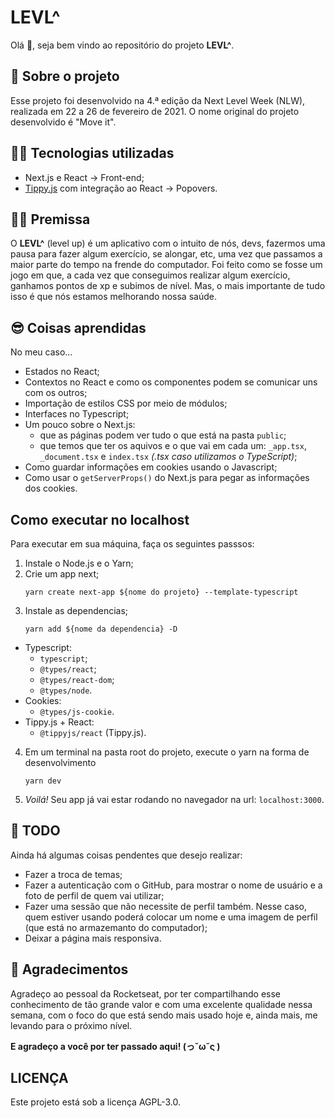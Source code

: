 # LEVL^

Olá 👋, seja bem vindo ao repositório do projeto **LEVL^**.

## 🤔 Sobre o projeto

Esse projeto foi desenvolvido na 4.ª edição da Next Level Week (NLW), realizada em 22 a 26 de fevereiro de 2021. O nome original do projeto desenvolvido é "Move it".

## 👨‍💻 Tecnologias utilizadas

- Next.js e React -> Front-end;
- [Tippy.js](https://github.com/atomiks/tippyjs-react) com integração ao React -> Popovers.

## 🤸‍♂️ Premissa

O **LEVL^** (level up) é um aplicativo com o intuito de nós, devs, fazermos uma pausa para fazer algum exercício, se alongar, etc, uma vez que passamos a maior parte do tempo na frende do computador. Foi feito como se fosse um jogo em que, a cada vez que conseguimos realizar algum exercício, ganhamos pontos de xp e subimos de nível. Mas, o mais importante de tudo isso é que nós estamos melhorando nossa saúde.

<!-- ### 👀 Imagens do app

![]()

![]()

![]() -->


## 😎 Coisas aprendidas

No meu caso...
- Estados no React;
- Contextos no React e como os componentes podem se comunicar uns com os outros;
- Importação de estilos CSS por meio de módulos;
- Interfaces no Typescript;
- Um pouco sobre o Next.js:
  - que as páginas podem ver tudo o que está na pasta ```public```;
  - que temos que ter os aquivos e o que vai em cada um: ```_app.tsx```, ```_document.tsx``` e ```index.tsx``` *(.tsx caso utilizamos o TypeScript)*;
- Como guardar informações em cookies usando o Javascript;
- Como usar o ```getServerProps()``` do Next.js para pegar as informações dos cookies.

## Como executar no localhost

Para executar em sua máquina, faça os seguintes passsos:
1. Instale o Node.js e o Yarn;
2. Crie um app next;
    ```
    yarn create next-app ${nome do projeto} --template-typescript
    ```
3. Instale as dependencias; 
    ```
    yarn add ${nome da dependencia} -D
    ```
  - Typescript:
    - ```typescript```;
    - ```@types/react```;
    - ```@types/react-dom```;
    - ```@types/node```.
  - Cookies:
    - ```@types/js-cookie```.
  - Tippy.js + React:
    - ```@tippyjs/react``` (Tippy.js).
4. Em um terminal na pasta root do projeto, execute o yarn na forma de desenvolvimento 
   ```
   yarn dev
   ```
5. *Voilá!* Seu app já vai estar rodando no navegador na url: ```localhost:3000```.

## 📝 TODO

Ainda há algumas coisas pendentes que desejo realizar:
- Fazer a troca de temas;
- Fazer a autenticação com o GitHub, para mostrar o nome de usuário e a foto de perfil de quem vai utilizar;
- Fazer uma sessão que não necessite de perfil também. Nesse caso, quem estiver usando poderá colocar um nome e uma imagem de perfil (que está no armazemanto do computador);
- Deixar a página mais responsiva.

## 🙌 Agradecimentos

Agradeço ao pessoal da Rocketseat, por ter compartilhando esse conhecimento de tão grande valor e com uma excelente qualidade nessa semana, com o foco do que está sendo mais usado hoje e, ainda mais, me levando para o próximo nível.

**E agradeço a você por ter passado aqui! (っ˘ω˘ς )**

## LICENÇA

Este projeto está sob a licença AGPL-3.0.
